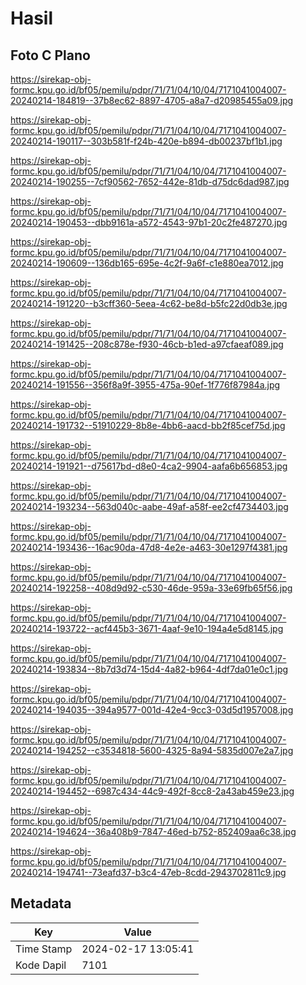 # Hasil

## Foto C Plano

https://sirekap-obj-formc.kpu.go.id/bf05/pemilu/pdpr/71/71/04/10/04/7171041004007-20240214-184819--37b8ec62-8897-4705-a8a7-d20985455a09.jpg

https://sirekap-obj-formc.kpu.go.id/bf05/pemilu/pdpr/71/71/04/10/04/7171041004007-20240214-190117--303b581f-f24b-420e-b894-db00237bf1b1.jpg

https://sirekap-obj-formc.kpu.go.id/bf05/pemilu/pdpr/71/71/04/10/04/7171041004007-20240214-190255--7cf90562-7652-442e-81db-d75dc6dad987.jpg

https://sirekap-obj-formc.kpu.go.id/bf05/pemilu/pdpr/71/71/04/10/04/7171041004007-20240214-190453--dbb9161a-a572-4543-97b1-20c2fe487270.jpg

https://sirekap-obj-formc.kpu.go.id/bf05/pemilu/pdpr/71/71/04/10/04/7171041004007-20240214-190609--136db165-695e-4c2f-9a6f-c1e880ea7012.jpg

https://sirekap-obj-formc.kpu.go.id/bf05/pemilu/pdpr/71/71/04/10/04/7171041004007-20240214-191220--b3cff360-5eea-4c62-be8d-b5fc22d0db3e.jpg

https://sirekap-obj-formc.kpu.go.id/bf05/pemilu/pdpr/71/71/04/10/04/7171041004007-20240214-191425--208c878e-f930-46cb-b1ed-a97cfaeaf089.jpg

https://sirekap-obj-formc.kpu.go.id/bf05/pemilu/pdpr/71/71/04/10/04/7171041004007-20240214-191556--356f8a9f-3955-475a-90ef-1f776f87984a.jpg

https://sirekap-obj-formc.kpu.go.id/bf05/pemilu/pdpr/71/71/04/10/04/7171041004007-20240214-191732--51910229-8b8e-4bb6-aacd-bb2f85cef75d.jpg

https://sirekap-obj-formc.kpu.go.id/bf05/pemilu/pdpr/71/71/04/10/04/7171041004007-20240214-191921--d75617bd-d8e0-4ca2-9904-aafa6b656853.jpg

https://sirekap-obj-formc.kpu.go.id/bf05/pemilu/pdpr/71/71/04/10/04/7171041004007-20240214-193234--563d040c-aabe-49af-a58f-ee2cf4734403.jpg

https://sirekap-obj-formc.kpu.go.id/bf05/pemilu/pdpr/71/71/04/10/04/7171041004007-20240214-193436--16ac90da-47d8-4e2e-a463-30e1297f4381.jpg

https://sirekap-obj-formc.kpu.go.id/bf05/pemilu/pdpr/71/71/04/10/04/7171041004007-20240214-192258--408d9d92-c530-46de-959a-33e69fb65f56.jpg

https://sirekap-obj-formc.kpu.go.id/bf05/pemilu/pdpr/71/71/04/10/04/7171041004007-20240214-193722--acf445b3-3671-4aaf-9e10-194a4e5d8145.jpg

https://sirekap-obj-formc.kpu.go.id/bf05/pemilu/pdpr/71/71/04/10/04/7171041004007-20240214-193834--8b7d3d74-15d4-4a82-b964-4df7da01e0c1.jpg

https://sirekap-obj-formc.kpu.go.id/bf05/pemilu/pdpr/71/71/04/10/04/7171041004007-20240214-194035--394a9577-001d-42e4-9cc3-03d5d1957008.jpg

https://sirekap-obj-formc.kpu.go.id/bf05/pemilu/pdpr/71/71/04/10/04/7171041004007-20240214-194252--c3534818-5600-4325-8a94-5835d007e2a7.jpg

https://sirekap-obj-formc.kpu.go.id/bf05/pemilu/pdpr/71/71/04/10/04/7171041004007-20240214-194452--6987c434-44c9-492f-8cc8-2a43ab459e23.jpg

https://sirekap-obj-formc.kpu.go.id/bf05/pemilu/pdpr/71/71/04/10/04/7171041004007-20240214-194624--36a408b9-7847-46ed-b752-852409aa6c38.jpg

https://sirekap-obj-formc.kpu.go.id/bf05/pemilu/pdpr/71/71/04/10/04/7171041004007-20240214-194741--73eafd37-b3c4-47eb-8cdd-2943702811c9.jpg


## Metadata

| Key        | Value               |
| ---------- | ------------------- |
| Time Stamp | 2024-02-17 13:05:41 |
| Kode Dapil | 7101                |



